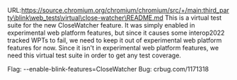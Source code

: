 URL:https://source.chromium.org/chromium/chromium/src/+/main:third_party\blink\web_tests\virtual\close-watcher\README.md
This is a virtual test suite for the new CloseWatcher feature. It was simply
enabled in experimental web platform features, but since it causes some
interop2022 tracked WPTs to fail, we need to keep it out of experimental web
platform features for now. Since it isn't in experimental web platform features,
we need this virtual test suite in order to get any test coverage.

Flag: --enable-blink-features=CloseWatcher
Bug: crbug.com/1171318
